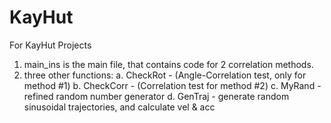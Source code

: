 # KayHut
For KayHut Projects

1. main_ins is the main file, that contains code for 2 correlation methods.
2. three other functions:
  a. CheckRot - (Angle-Correlation test, only for method #1)
  b. CheckCorr - (Correlation test for method #2)
  c. MyRand - refined random number generator
  d. GenTraj - generate random sinusoidal trajectories, and calculate vel & acc
